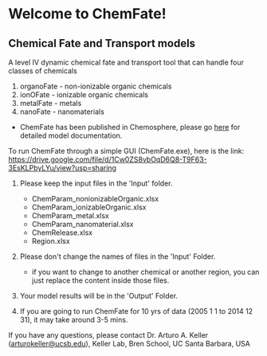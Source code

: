 # Welcome to ChemFate!
## Chemical Fate and Transport models
A level IV dynamic chemical fate and transport tool that can handle four classes of chemicals
  1) organoFate - non-ionizable organic chemicals
  2) ionOFate - ionizable organic chemicals
  3) metalFate - metals
  4) nanoFate - nanomaterials

* ChemFate has been published in Chemosphere, please go [here](https://dx.doi.org/10.1016/j.chemosphere.2020.126897) for detailed model documentation.

To run ChemFate through a simple GUI (ChemFate.exe), 
here is the link: https://drive.google.com/file/d/1Cw0ZS8vbOqD6Q8-T9F63-3EsKLPbyLYu/view?usp=sharing

1. Please keep the input files in the 'Input' folder.
	- ChemParam_nonionizableOrganic.xlsx
	- ChemParam_ionizableOrganic.xlsx
	- ChemParam_metal.xlsx
	- ChemParam_nanomaterial.xlsx
	- ChemRelease.xlsx
	- Region.xlsx

2. Please don't change the names of files in the 'Input' Folder.
	- if you want to change to another chemical or another region,
	you can just replace the content inside those files.

3. Your model results will be in the 'Output' Folder.

4. If you are going to run ChemFate for 10 yrs of data (2005 1 1 to 2014 12 31),
	it may take around 3-5 mins.

If you have any questions, please contact Dr. Arturo A. Keller (arturokeller@ucsb.edu), Keller Lab, Bren School, UC Santa Barbara, USA
